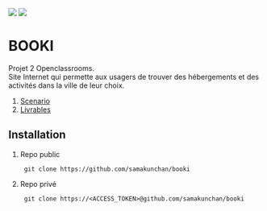 [![](https://img.shields.io/badge/Plateform-Openclassroom-7451eb)](https://openclassrooms.com)
[![](https://img.shields.io/badge/Projet-Projet_2-blue)]()
# BOOKI

Projet 2 Openclassrooms. <br>
Site Internet qui permette aux usagers de trouver des hébergements et des activités dans la ville de leur choix.

1. [Scenario](./SCENARIO.md)
2. [Livrables](./DELIVARABLES.md)

## Installation

1. Repo public

        git clone https://github.com/samakunchan/booki
2. Repo privé
    
        git clone https://<ACCESS_TOKEN>@github.com/samakunchan/booki
    
